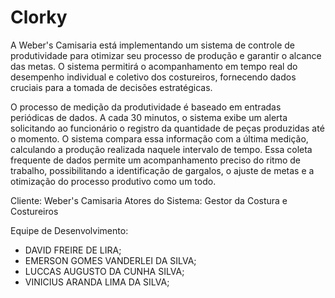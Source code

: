 # Clorky

A Weber's Camisaria está implementando um sistema de controle de produtividade para otimizar seu processo de produção e garantir o alcance das metas. O sistema permitirá o acompanhamento em tempo real do desempenho individual e coletivo dos costureiros, fornecendo dados cruciais para a tomada de decisões estratégicas.

O processo de medição da produtividade é baseado em entradas periódicas de dados. A cada 30 minutos, o sistema exibe um alerta solicitando ao funcionário o registro da quantidade de peças produzidas até o momento. O sistema compara essa informação com a última medição, calculando a produção realizada naquele intervalo de tempo. Essa coleta frequente de dados permite um acompanhamento preciso do ritmo de trabalho, possibilitando a identificação de gargalos, o ajuste de metas e a otimização do processo produtivo como um todo.

Cliente: Weber's Camisaria
Atores do Sistema: Gestor da Costura e Costureiros

Equipe de Desenvolvimento: 
- DAVID FREIRE DE LIRA;
- EMERSON GOMES VANDERLEI DA SILVA;
- LUCCAS AUGUSTO DA CUNHA SILVA;
- VINICIUS ARANDA LIMA DA SILVA;
